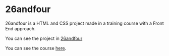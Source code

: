 # 26andfour

26andfour is a HTML and CSS project made in a training course with a Front End approach.

You can see the project in [26andfour](http://santiagovasco.com/portfolio/26andfour) 

You can see the course [here](https://www.youtube.com/watch?v=8gNrZ4lAnAw).